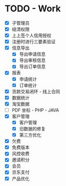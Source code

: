 # TODO - Work

- [X] 子管理员
- [X] 结清权限
- [X] 上上签个人信用授权
- [X] 注册时进行三要素验证
- [X] 信息导出
  - [X] 导出申请信息
  - [X] 导出审核信息
  - [X] 导出订单信息
- [X] 报表
  - [X] 申请统计
  - [X] 订单统计
- [X] 货款交易闭环 - 线上合同
- [X] 数据统计
- [X] 淘宝数据
- [ ] PDF 坐标 - PHP - JAVA
- [X] 客户管理
    - [X] 客户管理
    - [X] 旧数据的修复
    - [X] 第三方优化
- [X] 欠费
- [X] 免费版本
- [X] 风控收费
- [X] 邀请积分
- [X] 会员
- [X] 京东支付
- [X] 产品优化

